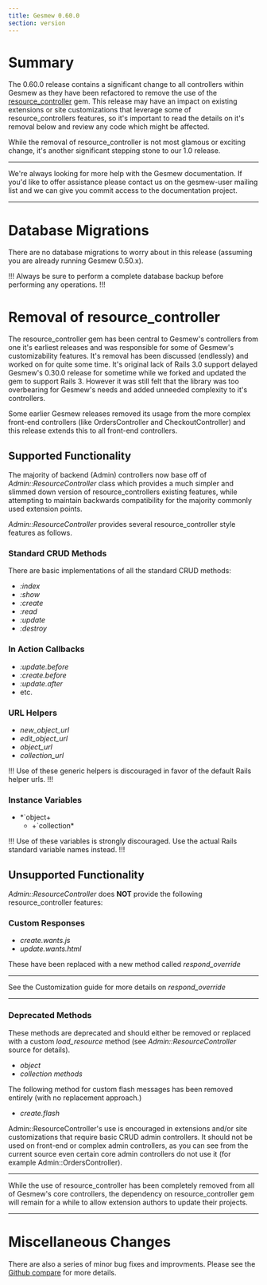 ```yaml
---
title: Gesmew 0.60.0
section: version
---
```


# Summary

The 0.60.0 release contains a significant change to all controllers
within Gesmew as they have been refactored to remove the use of the
[resource_controller](https://github.com/jamesgolick/resource_controller)
gem. This release may have an impact on existing extensions or site
customizations that leverage some of resource_controllers features, so
it's important to read the details on it's removal below and review any
code which might be affected.

While the removal of resource_controller is not most glamous or
exciting change, it's another significant stepping stone to our 1.0
release.

***
We're always looking for more help with the Gesmew documentation.
If you'd like to offer assistance please contact us on the gesmew-user
mailing list and we can give you commit access to the
documentation project.
***

# Database Migrations

There are no database migrations to worry about in this release
(assuming you are already running Gesmew 0.50.x).

!!!
Always be sure to perform a complete database backup before
performing any operations.
!!!

# Removal of resource_controller

The resource_controller gem has been central to Gesmew's controllers
from one it's earliest releases and was responsible for some of Gesmew's
customizability features. It's removal has been discussed (endlessly)
and worked on for quite some time. It's original lack of Rails 3.0
support delayed Gesmew's 0.30.0 release for sometime while we forked and
updated the gem to support Rails 3. However it was still felt that the
library was too overbearing for Gesmew's needs and added unneeded
complexity to it's controllers.

Some earlier Gesmew releases removed its usage from the more complex
front-end controllers (like OrdersController and CheckoutController) and
this release extends this to all front-end controllers.

## Supported Functionality

The majority of backend (Admin) controllers now base off of
*Admin::ResourceController* class which provides a much simpler and
slimmed down version of resource_controllers existing features, while
attempting to maintain backwards compatibility for the majority commonly
used extension points.

*Admin::ResourceController* provides several resource_controller style
features as follows.

### Standard CRUD Methods

There are basic implementations of all the standard CRUD methods:

-   *:index*
-   *:show*
-   *:create*
-   *:read*
-   *:update*
-   *:destroy*

### In Action Callbacks

-   *:update.before*
-   *:create.before*
-   *:update.after*
-   etc.

### URL Helpers

-   *new_object_url*
-   *edit_object_url*
-   *object_url*
-   *collection_url*

!!!
Use of these generic helpers is discouraged in favor of the
default Rails helper urls.
!!!

### Instance Variables

-   *`object+
    * +`collection*

!!!
Use of these variables is strongly discouraged. Use the actual
Rails standard variable names instead.
!!!

## Unsupported Functionality

*Admin::ResourceController* does **NOT** provide the following
resource_controller features:

### Custom Responses

-   *create.wants.js*
-   *update.wants.html*

These have been replaced with a new method called *respond_override*

***
See the Customization guide for more details
on *respond_override*
***

### Deprecated Methods

These methods are deprecated and should either be removed or replaced
with a custom *load_resource* method (see *Admin::ResourceController*
source for details).

-   *object*
-   *collection methods*

The following method for custom flash messages has been removed entirely
(with no replacement approach.)

-   *create.flash*

Admin::ResourceController's use is encouraged in extensions and/or site
customizations that require basic CRUD admin controllers. It should not
be used on front-end or complex admin controllers, as you can see from
the current source even certain core admin controllers do not use it
(for example Admin::OrdersController).

***
While the use of resource_controller has been completely removed
from all of Gesmew's core controllers, the dependency on
resource_controller gem will remain for a while to allow extension
authors to update their projects.
***

# Miscellaneous Changes

There are also a series of minor bug fixes and improvments. Please see
the [Github
compare](https://github.com/gesmew/gesmew/compare/v0.50.2...v0.60.0) for
more details.

